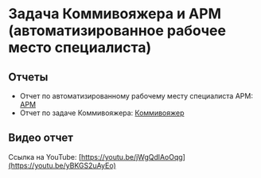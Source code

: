 # Задача Коммивояжера и АРМ (автоматизированное рабочее место специалиста)
## Отчеты

- Отчет по автоматизированному рабочему месту специалиста АРМ: [АРМ](/reports/arm.md)
- Отчет по задаче Коммивояжера: [Коммивояжер](/reports/salesman.md)

## Видео отчет
Ссылка на YouTube: [https://youtu.be/jWgQdlAoOqg](https://youtu.be/yBKGS2uAyEo)
